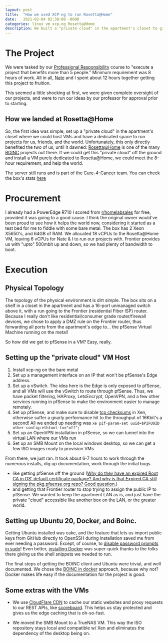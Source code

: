 ```yaml
---
layout: post
title:  "How we used XCP-ng to run Rosetta@Home"
date:   2021-02-04 02:38:00 -0600
categories: linux vm xcp-ng Rosetta@Home
description: We built a "private cloud" in the apartment's closet to give us a place to test and deploy projects.  We allocated 2/3 of the project to Rosetta@Home, in the name of volunteering and charity.
---
```


# The Project

We were tasked by our [Professional Responsibility](https://catalog.utdallas.edu/2020/undergraduate/courses/cs3162) course to "execute a project that benefits more than 5 people."  Minimum requirement was 8 hours of work.  All in all, [Nate](https://github.com/DeathBringer12345) and I spent about 12 hours together getting this project to fruition.

This seemed a little shocking at first, we were given complete oversight of our projects, and were to run our ideas by our professor for approval prior to starting.

## How we landed at Rosetta@Home

So, the first idea was simple, set up a "private cloud" in the apartment's closet where we could host VMs and have a dedicated space to run projects for us, friends, and the world.  Unfortunately, this only directly benefited the two of us, until it dawned: [Rosetta@Home](https://boinc.bakerlab.org/) is one of the many [BOINC](https://boinc.berkeley.edu/) projects out there.  If we could get this "private cloud" off the ground and install a VM purely dedicated to Rosetta@Home, we could meet the 8-hour requirement, and help the world.

The server still runs and is part of the [Cure-4-Cancer](https://boinc.bakerlab.org/rosetta/team_members.php?teamid=1070&offset=0&sort_by=expavg_credit) team.  You can check the box's stats [here](https://boinc.bakerlab.org/rosetta/show_user.php?userid=2344453)

# Procurement

I already had a PowerEdge R710 I scored from [r/homelabsales](https://reddit.com/r/homelabsales) for free, provided it was going to a good cause.  I think the original owner would've been proud to see how it helps the world now, considering it started as a test bed for me to fiddle with some bare metal.  The box has 2 Xeon X5650's, and 64GB of RAM.  We allocated 18 vCPUs to the Rosetta@Home VM, leaving 6 vCPUs for Nate & I to run our projects with.  Frontier provides us with "upto" 500mbit up and down, so we had plenty of bandwidth to boot.

# Execution

## Physical Topology

The topology of the physical environment is dirt simple.  The box sits on a shelf in a closet in the apartment and has a 16-port unmanaged switch above it, with a run going to the Frontier (residential Fiber ISP) router.  Because I really don't like residential/consumer grade router/firewall devices, we chose to apply a DMZ rule on the Frontier router, thus forwarding all ports from the apartment's edge to... the pfSense Virtual Machine running on the metal!

So how did we get to pfSense in a VM?  Easy, really.

## Setting up the "private cloud" VM Host

1. Install xcp-ng on the bare metal
1. Set up a management interface on an IP that won't be pfSense's Edge address.
1. Set up a vSwitch.  The idea here is the Edge is only exposed to pfSense, and all VMs will use the vSwitch to route through pfSense.  Thus, we have packet filtering, HAProxy, LetsEncrypt, OpenVPN, and a few other services running in pfSense to make the environment easier to manage remotely.
1. Set up pfSense, and make sure to disable [tcp checksums](https://support.citrix.com/article/CTX212540) in Xen, otherwise suffer a gnarly performance hit to the throughput of 16Kbit's a second!  All we ended up needing was `xe pif-param-set uuid=$PIFUUID other-config:ethtool-tx="off";`
1. Set up an OpenVPN installation in pfSense, so we can tunnel into the virtual LAN where our VMs run
1. Set up an SMB Mount on the local windows desktop, so we can get a few ISO images ready to provision VMs.

From there, we just ran.  It took about 6-7 hours to work through the numerous installs, dig up documentation, work through the initial bugs.

* like getting pfSense off the ground ([Why do they have an expired Root CA in OS' default certificate package?  And why is that Expired CA still signing the pkg.pfsense.org repo?  Good question.](https://serverfault.com/questions/1019348/certificate-expiration-pfsense-wont-update-ddns))
* and getting that Frontier router to stop trying to assign the public IP to pfSense.  We wanted to keep the apartment LAN as is, and just have the private "cloud" accessible like another box on the LAN, or the greater world.

## Setting up Ubuntu 20, Docker, and Boinc.

Getting Ubuntu installed was cake, and the feature that lets us import public keys from GitHub directly to OpenSSH during installation saved me from ever needing a password.  Except, of course, to [disable password prompts in sudo](https://askubuntu.com/questions/147241/execute-sudo-without-password)!  Even better, [installing Docker](https://docs.docker.com/engine/install/ubuntu/) was super-quick thanks to the folks there giving us the shell snippets we needed to run.

The final steps of getting the BOINC client and Ubuntu were trivial, and well documented.  We chose the [BOINC in docker](https://github.com/BOINC/boinc-client-docker) approach, because why not?  Docker makes life easy if the documentation for the project is good.

## Some extras with the VMs

* We use [CloudFlare CDN]( https://www.cloudflare.com/cdn) to cache our static websites and proxy requests to our REST APIs, like [scoreboard](https://github.com/alex4108/scoreboard).  This helps us stay protected and gives us the edge caching that is oh-so-fast.

* We moved the SMB Mount to a TrueNAS VM.  This way the ISO repository stays local and compatible w/ Xen and eliminates the dependency of the desktop being on.


